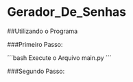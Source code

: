 # Gerador_De_Senhas

##Utilizando o Programa

###Primeiro Passo:

´´´bash
Execute o Arquivo main.py
´´´

###Segundo Passo:
